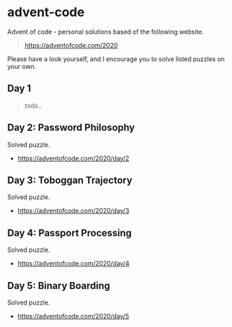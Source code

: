 # advent-code

Advent of code - personal solutions based of the following website.

> https://adventofcode.com/2020

Please have a look yourself, and I encourage you to solve listed puzzles on your own.

## Day 1

> todo..

## Day 2: Password Philosophy

Solved puzzle.

- https://adventofcode.com/2020/day/2

## Day 3: Toboggan Trajectory

Solved puzzle.

- https://adventofcode.com/2020/day/3

## Day 4: Passport Processing

Solved puzzle.

- https://adventofcode.com/2020/day/4

## Day 5: Binary Boarding

Solved puzzle.

- https://adventofcode.com/2020/day/5

